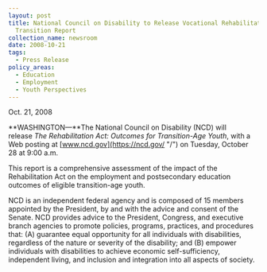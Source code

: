 ```yaml
---
layout: post
title: National Council on Disability to Release Vocational Rehabilitation Youth
  Transition Report
collection_name: newsroom
date: 2008-10-21
tags:
  - Press Release
policy_areas:
  - Education
  - Employment
  - Youth Perspectives
---
```


O﻿ct. 21, 2008

**WASHINGTON—**The National Council on Disability (NCD) will release *The Rehabilitation Act: Outcomes for Transition-Age Youth*, with a Web posting at [www.ncd.gov](https://ncd.gov/ "/") on Tuesday, October 28 at 9:00 a.m.

This report is a comprehensive assessment of the impact of the Rehabilitation Act on the employment and postsecondary education outcomes of eligible transition-age youth.

NCD is an independent federal agency and is composed of 15 members appointed by the President, by and with the advice and consent of the Senate. NCD provides advice to the President, Congress, and executive branch agencies to promote policies, programs, practices, and procedures that: (A) guarantee equal opportunity for all individuals with disabilities, regardless of the nature or severity of the disability; and (B) empower individuals with disabilities to achieve economic self-sufficiency, independent living, and inclusion and integration into all aspects of society.
